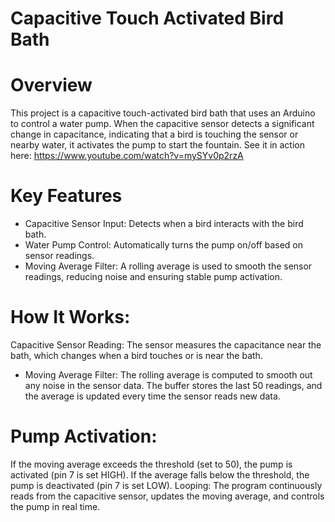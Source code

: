 # Capacitive Touch Activated Bird Bath
# Overview
This project is a capacitive touch-activated bird bath that uses an Arduino to control a water pump. When the capacitive sensor detects a significant change in capacitance, indicating that a bird is touching the sensor or nearby water, it activates the pump to start the fountain. See it in action here: https://www.youtube.com/watch?v=mySYv0p2rzA
# Key Features
* Capacitive Sensor Input: Detects when a bird interacts with the bird bath.
* Water Pump Control: Automatically turns the pump on/off based on sensor readings.
* Moving Average Filter: A rolling average is used to smooth the sensor readings, reducing noise and ensuring stable pump activation.

# How It Works:
Capacitive Sensor Reading: The sensor measures the capacitance near the bath, which changes when a bird touches or is near the bath.

* Moving Average Filter: The rolling average is computed to smooth out any noise in the sensor data. The buffer stores the last 50 readings, and the average is updated every time the sensor reads new data.

# Pump Activation:
If the moving average exceeds the threshold (set to 50), the pump is activated (pin 7 is set HIGH).
If the average falls below the threshold, the pump is deactivated (pin 7 is set LOW).
Looping: The program continuously reads from the capacitive sensor, updates the moving average, and controls the pump in real time.
